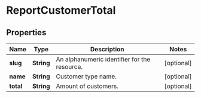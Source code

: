 

# ReportCustomerTotal


## Properties

Name | Type | Description | Notes
------------ | ------------- | ------------- | -------------
**slug** | **String** | An alphanumeric identifier for the resource. |  [optional]
**name** | **String** | Customer type name. |  [optional]
**total** | **String** | Amount of customers. |  [optional]



